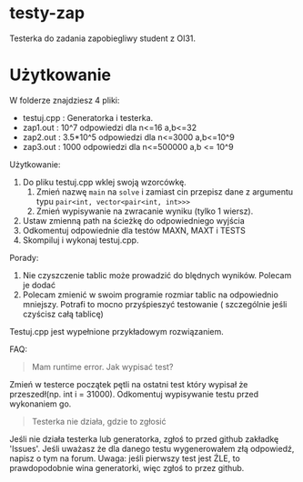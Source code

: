 # testy-zap
Testerka do zadania zapobiegliwy student z OI31.

# Użytkowanie
W folderze znajdziesz 4 pliki:
* testuj.cpp : Generatorka i testerka.
* zap1.out : 10^7 odpowiedzi dla n<=16 a,b<=32
* zap2.out : 3.5*10^5 odpowiedzi dla n<=3000 a,b<=10^9
* zap3.out : 1000 odpowiedzi dla n<=500000 a,b <= 10^9

Użytkowanie:
1. Do pliku testuj.cpp wklej swoją wzorcówkę.
    1. Zmień nazwę ``main`` na ``solve`` i zamiast cin przepisz dane z argumentu typu ``pair<int, vector<pair<int, int>>>``
    2. Zmień wypisywanie na zwracanie wyniku (tylko 1 wiersz).
2. Ustaw zmienną path na ścieżkę do odpowiedniego wyjścia
3. Odkomentuj odpowiednie dla testów MAXN, MAXT i TESTS
4. Skompiluj i wykonaj testuj.cpp.

Porady:
1. Nie czyszczenie tablic może prowadzić do blędnych wyników. Polecam je dodać
2. Polecam zmienić w swoim programie rozmiar tablic na odpowiednio mniejszy. Potrafi to mocno przyśpieszyć testowanie ( szczególnie jeśli czyścisz całą tablicę)


Testuj.cpp jest wypełnione przykładowym rozwiązaniem.

FAQ:
> Mam runtime error. Jak wypisać test? 

Zmień w testerce początek pętli na ostatni test który wypisał że przeszedł(np. int i = 31000). Odkomentuj wypisywanie testu przed wykonaniem go.

> Testerka nie działa, gdzie to zgłosić

Jeśli nie działa testerka lub generatorka, zgłoś to przed github zakładkę 'Issues'. Jeśli uważasz że dla danego testu wygenerowałem złą odpowiedź, napisz o tym na forum. Uwaga: jeśli pierwszy test jest ŹLE, to prawdopodobnie wina generatorki, więc zgłoś to przez github.

